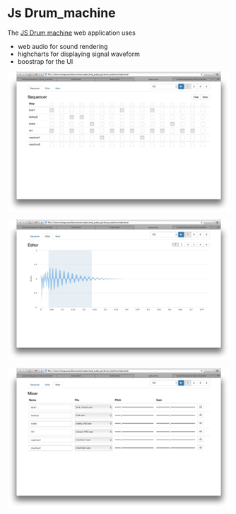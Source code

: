 # Js Drum_machine


The [JS Drum machine](http://vincentchoqueuse.github.io/drum_machine/) web application uses


* web audio for sound rendering
* highcharts for displaying signal waveform
* boostrap for the UI

![JS drum machine](screenshot1.jpg)

![JS drum machine](screenshot2.jpg)

![JS drum machine](screenshot3.jpg)